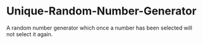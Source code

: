 # Unique-Random-Number-Generator
A random number generator which once a number has been selected will not select it again.
